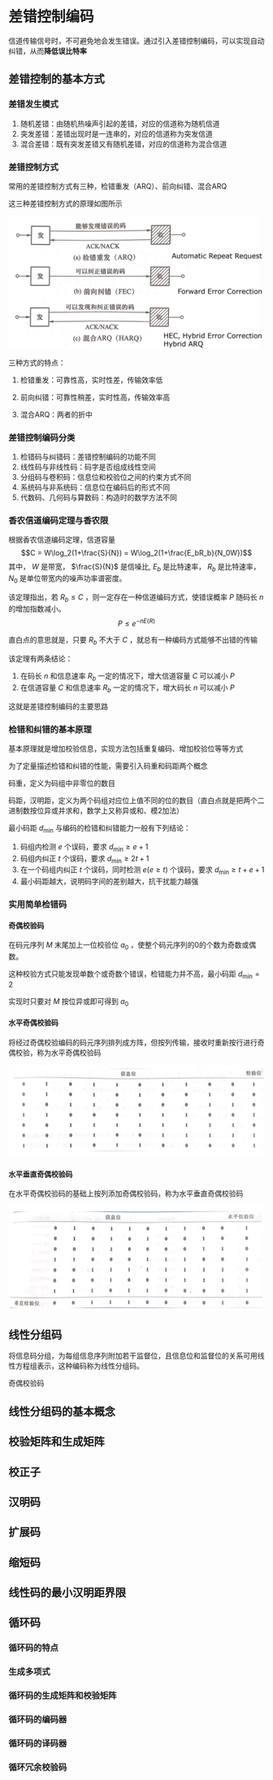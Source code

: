 # 差错控制编码

信道传输信号时，不可避免地会发生错误。通过引入差错控制编码，可以实现自动纠错，从而**降低误比特率**

## 差错控制的基本方式
### 差错发生模式
1. 随机差错：由随机热噪声引起的差错，对应的信道称为随机信道
2. 突发差错：差错出现时是一连串的，对应的信道称为突发信道
3. 混合差错：既有突发差错又有随机差错，对应的信道称为混合信道
### 差错控制方式
常用的差错控制方式有三种，检错重发（ARQ）、前向纠错、混合ARQ

这三种差错控制方式的原理如图所示

![1686044691746](../image/%E5%B7%AE%E9%94%99%E6%8E%A7%E5%88%B6%E7%BC%96%E7%A0%81/1686044691746.png)

三种方式的特点：

1. 检错重发：可靠性高，实时性差，传输效率低

2. 前向纠错：可靠性稍差，实时性高，传输效率高

3. 混合ARQ：两者的折中

### 差错控制编码分类
1. 检错码与纠错码：差错控制编码的功能不同
2. 线性码与非线性码：码字是否组成线性空间
3. 分组码与卷积码：信息位和校验位之间的约束方式不同
4. 系统码与非系统码：信息位在编码后的形式不同
5. 代数码、几何码与算数码：构造时的数学方法不同

### 香农信道编码定理与香农限
根据香农信道编码定理，信道容量
$$C = W\log_2(1+\frac{S}{N}) = W\log_2(1+\frac{E_bR_b}{N_0W})$$
其中， $W$ 是带宽， $\frac{S}{N}$ 是信噪比, $E_b$ 是比特速率， $R_b$ 是比特速率， $N_0$ 是单位带宽内的噪声功率谱密度。

该定理指出，若 $R_b \leq C$ ，则一定存在一种信道编码方式，使错误概率 $P$ 随码长 $n$ 的增加指数减小。
$$P\leq e^{-nE(R)}$$

直白点的意思就是，只要 $R_b$ 不大于 $C$ ，就总有一种编码方式能够不出错的传输

该定理有两条结论：
1. 在码长 $n$ 和信息速率 $R_b$ 一定的情况下，增大信道容量 $C$ 可以减小 $P$
2. 在信道容量 $C$ 和信息速率 $R_b$ 一定的情况下，增大码长 $n$ 可以减小 $P$

这就是差错控制编码的主要思路

### 检错和纠错的基本原理

基本原理就是增加校验信息，实现方法包括重复编码、增加校验位等等方式

为了定量描述检错和纠错的性能，需要引入码重和码距两个概念

码重，定义为码组中非零位的数目

码距，汉明距，定义为两个码组对应位上值不同的位的数目（直白点就是把两个二进制数按位异或并求和，数学上又称异或和、模2加法）

最小码距 $d_{\min}$ 与编码的检错和纠错能力一般有下列结论：
1. 码组内检测 $e$ 个误码，要求 $d_{\min} \geq e+1$
2. 码组内纠正 $t$ 个误码，要求 $d_{\min} \geq 2t+1$
3. 在一个码组内纠正 $t$ 个误码，同时检测 $e(e\geq t)$ 个误码，要求 $d_{\min} \geq t+e+1$
4. 最小码距越大，说明码字间的差别越大，抗干扰能力越强

### 实用简单检错码

#### 奇偶校验码
在码元序列 $M$ 末尾加上一位校验位 $a_0$ ，使整个码元序列的0的个数为奇数或偶数。

这种校验方式只能发现单数个或奇数个错误，检错能力并不高，最小码距 $d_{\min} = 2$

实现时只要对 $M$ 按位异或即可得到 $a_0$

#### 水平奇偶校验码

将经过奇偶校验编码的码元序列排列成方阵，但按列传输，接收时重新按行进行奇偶校验，称为水平奇偶校验码

![1686047619816](../image/%E5%B7%AE%E9%94%99%E6%8E%A7%E5%88%B6%E7%BC%96%E7%A0%81/1686047619816.png)

#### 水平垂直奇偶校验码

在水平奇偶校验码的基础上按列添加奇偶校验码，称为水平垂直奇偶校验码

![1686047631567](../image/%E5%B7%AE%E9%94%99%E6%8E%A7%E5%88%B6%E7%BC%96%E7%A0%81/1686047631567.png)


## 线性分组码

将信息码分组，为每组信息序列附加若干监督位，且信息位和监督位的关系可用线性方程组表示，这种编码称为线性分组码。

奇偶校验码

## 线性分组码的基本概念
## 校验矩阵和生成矩阵
## 校正子
## 汉明码
## 扩展码
## 缩短码
## 线性码的最小汉明距界限
## 循环码
### 循环码的特点
### 生成多项式
### 循环码的生成矩阵和校验矩阵
### 循环码的编码器
### 循环码的译码器
### 循环冗余校验码


